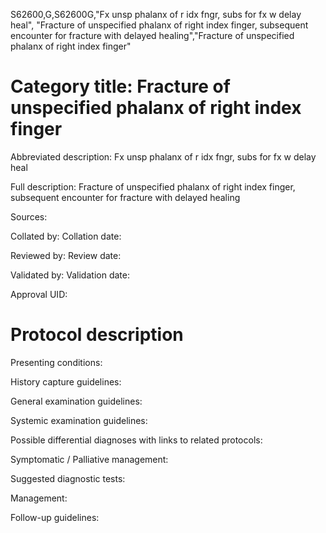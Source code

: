 S62600,G,S62600G,"Fx unsp phalanx of r idx fngr, subs for fx w delay heal", "Fracture of unspecified phalanx of right index finger, subsequent encounter for fracture with delayed healing","Fracture of unspecified phalanx of right index finger"
# Category title: Fracture of unspecified phalanx of right index finger

Abbreviated description: Fx unsp phalanx of r idx fngr, subs for fx w delay heal

Full description: Fracture of unspecified phalanx of right index finger, subsequent encounter for fracture with delayed healing

Sources:

Collated by:
Collation date:

Reviewed by:
Review date:

Validated by:
Validation date:

Approval UID:

# Protocol description

Presenting conditions:

History capture guidelines:

General examination guidelines:

Systemic examination guidelines:

Possible differential diagnoses with links to related protocols:

Symptomatic / Palliative management:

Suggested diagnostic tests:

Management:

Follow-up guidelines:

